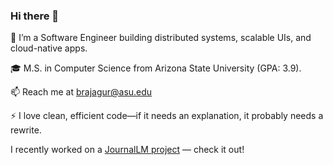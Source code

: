 ### Hi there 👋

<!--
**noobmasterbala/noobmasterbala** is a ✨ _special_ ✨ repository because its `README.md` (this file) appears on your GitHub profile.

Here are some ideas to get you started:
-->
🔭 I’m a Software Engineer building distributed systems, scalable UIs, and cloud-native apps.

🎓 M.S. in Computer Science from Arizona State University (GPA: 3.9).

📫 Reach me at brajagur@asu.edu

⚡ I love clean, efficient code—if it needs an explanation, it probably needs a rewrite.

I recently worked on a [JournalLM project](https://journallm.azurewebsites.net/) — check it out!



<!--![Balaji's GitHub stats](https://github-readme-stats.vercel.app/api?username=balarajakumar&count_private=true&show_icons=true&theme=tokyonight)-->
